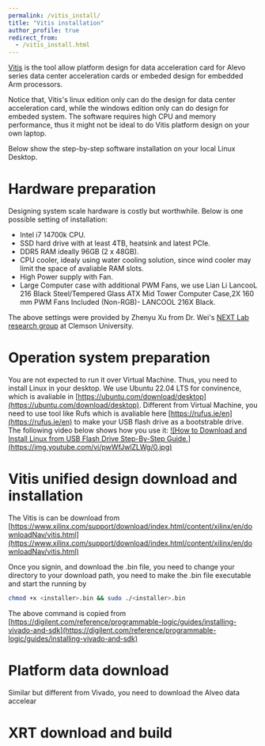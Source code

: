 ```yaml
---
permalink: /vitis_install/
title: "Vitis installation"
author_profile: true
redirect_from:  
  - /vitis_install.html
---
```

[Vitis](https://www.xilinx.com/products/design-tools/vitis.html) is the tool allow platform design for data acceleration card for Alevo series data center acceleration cards or embeded design for embedded Arm processors. 

Notice that, Vitis's linux edition only can do the design for data center acceleration card, while the windows edition only can do design for embeded system. The software requires high CPU and memory performance, thus it might not be ideal to do Vitis platform design on your own laptop.

Below show the step-by-step software installation on your local Linux Desktop. 

# Hardware preparation
Designing system scale hardware is costly but worthwhile. Below is one possible setting of installation:
* Intel i7 14700k CPU.
* SSD hard drive with at least 4TB, heatsink and latest PCIe. 
* DDR5 RAM ideally 96GB (2 x 48GB).
* CPU cooler, idealy using water cooling solution, since wind cooler may limit the space of avaliable RAM slots. 
* High Power supply with Fan.
* Large Computer case with additional PWM Fans, we use Lian Li LancooL 216 Black Steel/Tempered Glass ATX Mid Tower Computer Case,2X 160 mm PWM Fans Included (Non-RGB)- LANCOOL 216X Black. 

The above settings were provided by Zhenyu Xu from Dr. Wei's [NEXT Lab research group](https://sites.google.com/g.clemson.edu/nextlabdoc/home) at Clemson University. 

# Operation system preparation
You are not expected to run it over Virtual Machine. Thus, you need to install Linux in your desktop. We use Ubuntu 22.04 LTS for convinence, which is avaliable in [https://ubuntu.com/download/desktop](https://ubuntu.com/download/desktop). Different from Virtual Machine, you need to use tool like Rufs which is avaliable here [https://rufus.ie/en](https://rufus.ie/en) to make your USB flash drive as a bootstrable drive. The following video below shows how you use it:
[![How to Download and Install Linux from USB Flash Drive Step-By-Step Guide.]
(https://img.youtube.com/vi/pwWfJwlZLWg/0.jpg)](https://youtu.be/pwWfJwlZLWg "How to Download and Install Linux from USB Flash Drive Step-By-Step Guide.")

# Vitis unified design download and installation
The Vitis is can be download from [https://www.xilinx.com/support/download/index.html/content/xilinx/en/downloadNav/vitis.html](https://www.xilinx.com/support/download/index.html/content/xilinx/en/downloadNav/vitis.html)

Once you signin, and download the .bin file, you need to change your directory to your download path, you need to make the .bin file executable and start the running by 

```bash
chmod +x <installer>.bin && sudo ./<installer>.bin
```
The above command is copied from [https://digilent.com/reference/programmable-logic/guides/installing-vivado-and-sdk](https://digilent.com/reference/programmable-logic/guides/installing-vivado-and-sdk)

# Platform data download
Similar but different from Vivado, you need to download the Alveo data accelear

# XRT download and build